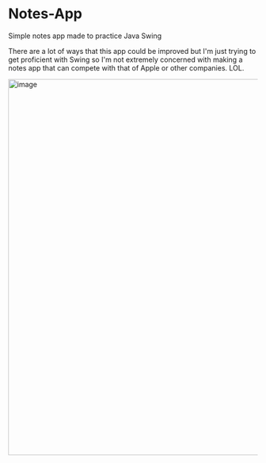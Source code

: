 # Notes-App
Simple notes app made to practice Java Swing

There are a lot of ways that this app could be improved but I'm just trying to get proficient with Swing so I'm not extremely concerned with making a notes app that can compete with that of Apple or other companies. LOL.

<img width="759" alt="image" src="https://github.com/sathvikmuppa/Notes-App/assets/63069399/26aa16b7-1936-41dc-a7bd-58245e817226">
